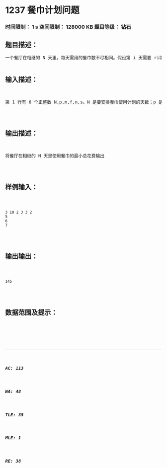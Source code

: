 # 1237 餐巾计划问题   
### 时间限制： 1 s     空间限制： 128000 KB     题目等级： 钻石  
## 题目描述：  

<pre>
一个餐厅在相继的 N 天里，每天需用的餐巾数不尽相同。假设第 i 天需要 ri块餐巾(i=1，2，…，N)。餐厅可以购买新的餐巾，每块餐巾的费用为 p 分；或者把旧餐巾送到快洗部，洗一块需 m 天，其费用为 f 分；或者送到慢洗部，洗一块需 n 天(n>m)，其费用为 s<f 分。  
每天结束时，餐厅必须决定将多少块脏的餐巾送到快洗部，多少块餐巾送到慢洗部，以及多少块保存起来延期送洗。但是每天洗好的餐巾和购买的新餐巾数之和，要满足当天的需求量。  
试设计一个算法为餐厅合理地安排好 N 天中餐巾使用计划，使总的花费最小。   
编程找出一个最佳餐巾使用计划.
</pre>
  
  
## 输入描述：  

<pre>
第 1 行有 6 个正整数 N,p,m,f,n,s。N 是要安排餐巾使用计划的天数；p 是每块新餐巾的费用；m 是快洗部洗一块餐巾需用天数；f 是快洗部洗一块餐巾需要的费用；n 是慢洗部洗一块餐巾需用天数；s 是慢洗部洗一块餐巾需要的费用。接下来的 N 行是餐厅在相继的 N 天里，每天需用的餐巾数。
</pre>
  
  
## 输出描述：  

<pre>
将餐厅在相继的 N 天里使用餐巾的最小总花费输出
</pre>
  
  
## 样例输入：  

<pre><code>
3 10 2 3 3 2 
5 
6 
7
</code></pre>
  
  
## 输出输出：  

<pre><code>
145
</code></pre>
  
  
## 数据范围及提示：  

<pre>
</pre>
  
  
***  

##### AC: 113  
##### WA: 48  
##### TLE: 35  
##### MLE: 1  
##### RE: 38  
